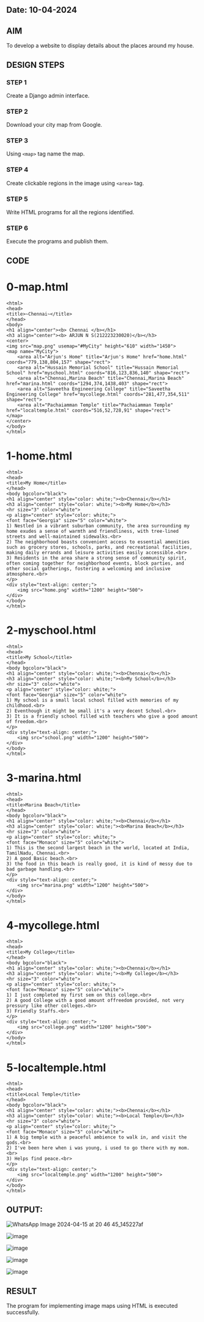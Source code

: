 
## Date: 10-04-2024

## AIM
To develop a website to display details about the places around my house.

## DESIGN STEPS

### STEP 1
Create a Django admin interface.

### STEP 2
Download your city map from Google.

### STEP 3
Using ```<map>``` tag name the map.

### STEP 4
Create clickable regions in the image using ```<area>``` tag.

### STEP 5
Write HTML programs for all the regions identified.

### STEP 6
Execute the programs and publish them.

## CODE

# 0-map.html
```
<html>
<head>
<title>~Chennai~</title>
</head>
<body>
<h1 align="center"><b> Chennai </b></h1>
<h3 align="center"><b> ARJUN N S(212223230020)</b></h3>
<center>
<img src="map.png" usemap="#MyCity" height="610" width="1450">
<map name="MyCity">
    <area alt="Arjun's Home" title="Arjun's Home" href="home.html" coords="779,138,804,157" shape="rect">
    <area alt="Hussain Memorial School" title="Hussain Memorial School" href="myschool.html" coords="816,123,836,140" shape="rect">
    <area alt="Chennai,Marina Beach" title="Chennai,Marina Beach" href="marina.html" coords="1294,374,1438,403" shape="rect">
    <area alt="Saveetha Engineering College" title="Saveetha Engineering College" href="mycollege.html" coords="281,477,354,511" shape="rect">
    <area alt="Pachaiamman Temple" title="Pachaiamman Temple" href="localtemple.html" coords="516,52,728,91" shape="rect">
</map>
</center>
</body>
</html>
```

# 1-home.html
```
<html>
<head>
<title>My Home</title>
</head>
<body bgcolor="black">
<h1 align="center" style="color: white;"><b>Chennai</b></h1>
<h3 align="center" style="color: white;"><b>My Home</b></h3>
<hr size="3" color="white">
<p align="center" style="color: white;">
<font face="Georgia" size="5" color="white">
1) Nestled in a vibrant suburban community, the area surrounding my home exudes a sense of warmth and friendliness, with tree-lined streets and well-maintained sidewalks.<br>
2) The neighborhood boasts convenient access to essential amenities such as grocery stores, schools, parks, and recreational facilities, making daily errands and leisure activities easily accessible.<br>
3) Residents in the area share a strong sense of community spirit, often coming together for neighborhood events, block parties, and other social gatherings, fostering a welcoming and inclusive atmosphere.<br>
</p>
<div style="text-align: center;">
    <img src="home.png" width="1200" height="500">
</div>
</body>
</html>
```

# 2-myschool.html
```
<html>
<head>
<title>My School</title>
</head>
<body bgcolor="black">
<h1 align="center" style="color: white;"><b>Chennai</b></h1>
<h3 align="center" style="color: white;"><b>My School</b></h3>
<hr size="3" color="white">
<p align="center" style="color: white;">
<font face="Georgia" size="5" color="white">
1) My school is a small local school filled with memories of my childhood.<br>
2) Eventhough it might be small it's a very decent School.<br>
3) It is a friendly school filled with teachers who give a good amount of freedom.<br>
</p>
<div style="text-align: center;">
    <img src="school.png" width="1200" height="500">
</div>
</body>
</html>
```

# 3-marina.html
```
<html>
<head>
<title>Marina Beach</title>
</head>
<body bgcolor="black">
<h1 align="center" style="color: white;"><b>Chennai</b></h1>
<h3 align="center" style="color: white;"><b>Marina Beach</b></h3>
<hr size="3" color="white">
<p align="center" style="color: white;">
<font face="Monaco" size="5" color="white">
1) This is the second largest beach in the world, located at India, TamilNadu, Chennai.<br>
2) A good Basic beach.<br>
3) the food in this beach is really good, it is kind of messy due to bad garbage handling.<br>
</p>
<div style="text-align: center;">
    <img src="marina.png" width="1200" height="500">
</div>
</body>
</html>
```

# 4-mycollege.html
```
<html>
<head>
<title>My College</title>
</head>
<body bgcolor="black">
<h1 align="center" style="color: white;"><b>Chennai</b></h1>
<h3 align="center" style="color: white;"><b>My College</b></h3>
<hr size="3" color="white">
<p align="center" style="color: white;">
<font face="Monaco" size="5" color="white">
1) I just completed my first sem on this college.<br>
2) A good College with a good amount offreedom provided, not very pressury like other colleges.<br>
3) Friendly Staffs.<br>
</p>
<div style="text-align: center;">
    <img src="college.png" width="1200" height="500">
</div>
</body>
</html>
```

# 5-localtemple.html
```
<html>
<head>
<title>Local Temple</title>
</head>
<body bgcolor="black">
<h1 align="center" style="color: white;"><b>Chennai</b></h1>
<h3 align="center" style="color: white;"><b>Local Temple</b></h3>
<hr size="3" color="white">
<p align="center" style="color: white;">
<font face="Monaco" size="5" color="white">
1) A big temple with a peaceful ambience to walk in, and visit the gods.<br>
2) I've been here when i was young, i used to go there with my mom.<br>
3) Helps find peace.<br>
</p>
<div style="text-align: center;">
    <img src="localtemple.png" width="1200" height="500">
</div>
</body>
</html>
```
## OUTPUT:

![WhatsApp Image 2024-04-15 at 20 46 45_145227af](https://github.com/NSArjun/NearMe/assets/148233801/9ccb7d20-b6d0-4cd1-b3d8-8dd13304b663)


![image](https://github.com/NSArjun/NearMe/assets/148233801/c5b106a7-e07f-495e-9a3f-0c2016ef352b)

![image](https://github.com/NSArjun/NearMe/assets/148233801/3f757862-d01b-4956-a41f-08ed05ca4d54)

![image](https://github.com/NSArjun/NearMe/assets/148233801/780af315-3515-43d1-a2da-20fbfebee7f2)

![image](https://github.com/NSArjun/NearMe/assets/148233801/69146395-d152-492b-a670-f16e55017ccd)




## RESULT
The program for implementing image maps using HTML is executed successfully.
